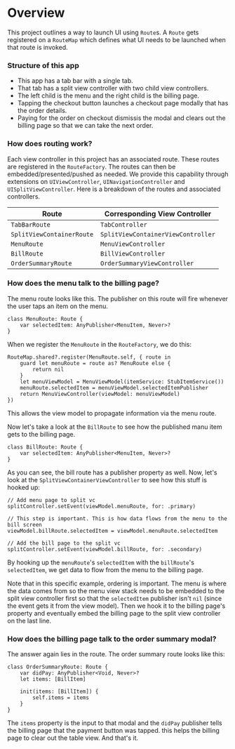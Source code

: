 # Overview
This project outlines a way to launch UI using `Route`s. A `Route` gets registered on a `RouteMap` which defines what UI needs to be launched when that route is invoked.

### Structure of this app
- This app has a tab bar with a single tab.
- That tab has a split view controller with two child view controllers.
- The left child is the menu and the right child is the billing page.
- Tapping the checkout button launches a checkout page modally that has the order details.
- Paying for the order on checkout dismissis the modal and clears out the billing page so that we can take the next order.

### How does routing work?
Each view controller in this project has an associated route. These routes are registered in the `RouteFactory`. The routes can then be embedded/presented/pushed as needed. We provide this capability through extensions on `UIViewController`, `UINavigationController` and `UISplitViewController`. Here is a breakdown of the routes and associated controllers.

| Route           | Corresponding View Controller |
| --------------- | ----------------------------- |
| `TabBarRoute`   |`TabController`|
| `SplitViewContainerRoute`   |`SplitViewContainerViewController`|
| `MenuRoute`   |`MenuViewController`|
| `BillRoute`   |`BillViewController`|
| `OrderSummaryRoute`   |`OrderSummaryViewController`|

### How does the menu talk to the billing page?
The menu route looks like this. The publisher on this route will fire whenever the user taps an item on the menu.
```swift=
class MenuRoute: Route {
    var selectedItem: AnyPublisher<MenuItem, Never>?
}
```

When we register the `MenuRoute` in the `RouteFactory`, we do this:
```swift=
RouteMap.shared?.register(MenuRoute.self, { route in
    guard let menuRoute = route as? MenuRoute else {
        return nil
    }
    let menuViewModel = MenuViewModel(itemService: StubItemService())
    menuRoute.selectedItem = menuViewModel.selectedItemPublisher
    return MenuViewController(viewModel: menuViewModel)
})
```

This allows the view model to propagate information via the menu route.

Now let's take a look at the `BillRoute` to see how the published manu item gets to the billing page.
```swift=
class BillRoute: Route {
    var selectedItem: AnyPublisher<MenuItem, Never>?
}
```

As you can see, the bill route has a publisher property as well. Now, let's look at the `SplitViewContainerViewController` to see how this stuff is hooked up:
```swift=
// Add menu page to split vc
splitController.setEvent(viewModel.menuRoute, for: .primary)

// This step is important. This is how data flows from the menu to the bill screen
viewModel.billRoute.selectedItem = viewModel.menuRoute.selectedItem

// Add the bill page to the split vc
splitController.setEvent(viewModel.billRoute, for: .secondary)
```

By hooking up the `menuRoute`'s `selectedItem` with the `billRoute`'s `selectedItem`, we get data to flow from the menu to the billing page.

Note that in this specific example, ordering is important. The menu is where the data comes from so the menu view stack needs to be embedded to the split view controller first so that the `selectedItem` publisher isn't `nil` (since the event gets it from the view model). Then we hook it to the billing page's property and eventually embed the billing page to the split view controller on the last line.

### How does the billing page talk to the order summary modal?
The answer again lies in the route. The order summary route looks like this:

```swift=
class OrderSummaryRoute: Route {
    var didPay: AnyPublisher<Void, Never>?
    let items: [BillItem]

    init(items: [BillItem]) {
        self.items = items
    }
}
```

The `items` property is the input to that modal and the `didPay` publisher tells the billing page that the payment button was tapped. this helps the billing page to clear out the table view. And that's it.
